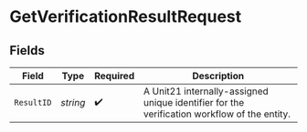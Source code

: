 # GetVerificationResultRequest


## Fields

| Field                                                                                       | Type                                                                                        | Required                                                                                    | Description                                                                                 |
| ------------------------------------------------------------------------------------------- | ------------------------------------------------------------------------------------------- | ------------------------------------------------------------------------------------------- | ------------------------------------------------------------------------------------------- |
| `ResultID`                                                                                  | *string*                                                                                    | :heavy_check_mark:                                                                          | A Unit21 internally-assigned unique identifier for the verification workflow of the entity. |